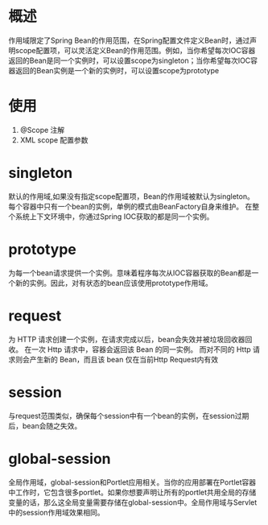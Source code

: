 # 概述
作用域限定了Spring Bean的作用范围，在Spring配置文件定义Bean时，通过声明scope配置项，可以灵活定义Bean的作用范围。例如，当你希望每次IOC容器返回的Bean是同一个实例时，可以设置scope为singleton；当你希望每次IOC容器返回的Bean实例是一个新的实例时，可以设置scope为prototype

# 使用
1. @Scope 注解
2. XML scope 配置参数

# singleton
默认的作用域,如果没有指定scope配置项，Bean的作用域被默认为singleton。
每个容器中只有一个bean的实例，单例的模式由BeanFactory自身来维护。
在整个系统上下文环境中，你通过Spring IOC获取的都是同一个实例。

# prototype
为每一个bean请求提供一个实例。意味着程序每次从IOC容器获取的Bean都是一个新的实例。因此，对有状态的bean应该使用prototype作用域。

# request
为 HTTP 请求创建一个实例，在请求完成以后，bean会失效并被垃圾回收器回收。
在一次 Http 请求中，容器会返回该 Bean 的同一实例。
而对不同的 Http 请求则会产生新的 Bean，而且该 bean 仅在当前Http Request内有效

# session
与request范围类似，确保每个session中有一个bean的实例，在session过期后，bean会随之失效。

# global-session
全局作用域，global-session和Portlet应用相关。当你的应用部署在Portlet容器中工作时，它包含很多portlet。如果你想要声明让所有的portlet共用全局的存储变量的话，那么这全局变量需要存储在global-session中。全局作用域与Servlet中的session作用域效果相同。